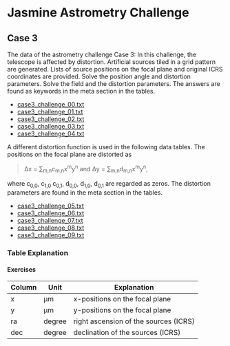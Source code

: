 # Jasmine Astrometry Challenge
## Case 3
The data of the astrometry challenge Case 3: In this challenge, the telescope is affected by distortion. Artificial sources tiled in a grid pattern are generated. Lists of source positions on the focal plane and original ICRS coordinates are provided. Solve the position angle and distortion parameters. Solve the field and the distortion parameters. The answers are found as keywords in the meta section in the tables.


- [case3_challenge_00.txt](https://github.com/xr0038/jasmine_warpfield/raw/master/challenge/case3/case3_challenge_00.txt)
- [case3_challenge_01.txt](https://github.com/xr0038/jasmine_warpfield/raw/master/challenge/case3/case3_challenge_01.txt)
- [case3_challenge_02.txt](https://github.com/xr0038/jasmine_warpfield/raw/master/challenge/case3/case3_challenge_02.txt)
- [case3_challenge_03.txt](https://github.com/xr0038/jasmine_warpfield/raw/master/challenge/case3/case3_challenge_03.txt)
- [case3_challenge_04.txt](https://github.com/xr0038/jasmine_warpfield/raw/master/challenge/case3/case3_challenge_04.txt)


A different distortion function is used in the following data tables. The positions on the focal plane are distorted as

> &Delta;x = &sum;<sub>m,n</sub>c<sub>m,n</sub>x<sup>m</sup>y<sup>n</sup>
> and
> &Delta;y = &sum;<sub>m,n</sub>d<sub>m,n</sub>x<sup>m</sup>y<sup>n</sup>,

where c<sub>0,0</sub>, c<sub>1,0</sub> c<sub>0,1</sub>, d<sub>0,0</sub>, d<sub>1,0</sub>, d<sub>0,1</sub> are regarded as zeros. The distortion parameters are found in the meta section in the tables.

- [case3_challenge_05.txt](https://github.com/xr0038/jasmine_warpfield/raw/master/challenge/case3/case3_challenge_05.txt)
- [case3_challenge_06.txt](https://github.com/xr0038/jasmine_warpfield/raw/master/challenge/case3/case3_challenge_06.txt)
- [case3_challenge_07.txt](https://github.com/xr0038/jasmine_warpfield/raw/master/challenge/case3/case3_challenge_07.txt)
- [case3_challenge_08.txt](https://github.com/xr0038/jasmine_warpfield/raw/master/challenge/case3/case3_challenge_08.txt)
- [case3_challenge_09.txt](https://github.com/xr0038/jasmine_warpfield/raw/master/challenge/case3/case3_challenge_09.txt)


### Table Explanation
#### Exercises

|Column|Unit|Explanation|
|------|-----|-----|
|x|&mu;m|x-positions on the focal plane|
|y|&mu;m|y-positions on the focal plane|
|ra|degree|right ascension of the sources (ICRS)|
|dec|degree|declination of the sources (ICRS)|
